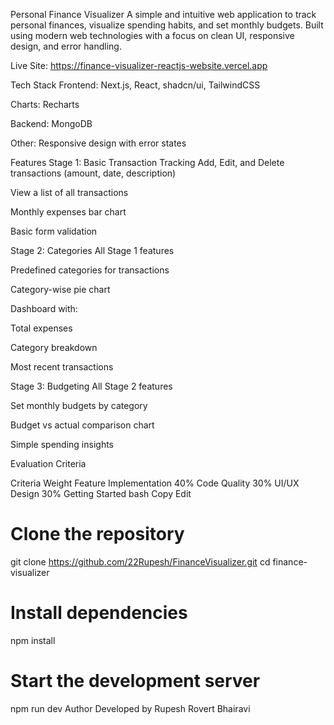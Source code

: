 Personal Finance Visualizer
A simple and intuitive web application to track personal finances, visualize spending habits, and set monthly budgets. Built using modern web technologies with a focus on clean UI, responsive design, and error handling.

Live Site: https://finance-visualizer-reactjs-website.vercel.app

Tech Stack
Frontend: Next.js, React, shadcn/ui, TailwindCSS

Charts: Recharts

Backend: MongoDB

Other: Responsive design with error states

Features
Stage 1: Basic Transaction Tracking
Add, Edit, and Delete transactions (amount, date, description)

View a list of all transactions

Monthly expenses bar chart

Basic form validation

Stage 2: Categories
All Stage 1 features

Predefined categories for transactions

Category-wise pie chart

Dashboard with:

Total expenses

Category breakdown

Most recent transactions

Stage 3: Budgeting
All Stage 2 features

Set monthly budgets by category

Budget vs actual comparison chart

Simple spending insights

Evaluation Criteria

Criteria	Weight
Feature Implementation	40%
Code Quality	30%
UI/UX Design	30%
Getting Started
bash
Copy
Edit
# Clone the repository
git clone https://github.com/22Rupesh/FinanceVisualizer.git
cd finance-visualizer

# Install dependencies
npm install

# Start the development server
npm run dev
Author
Developed by Rupesh Rovert Bhairavi

